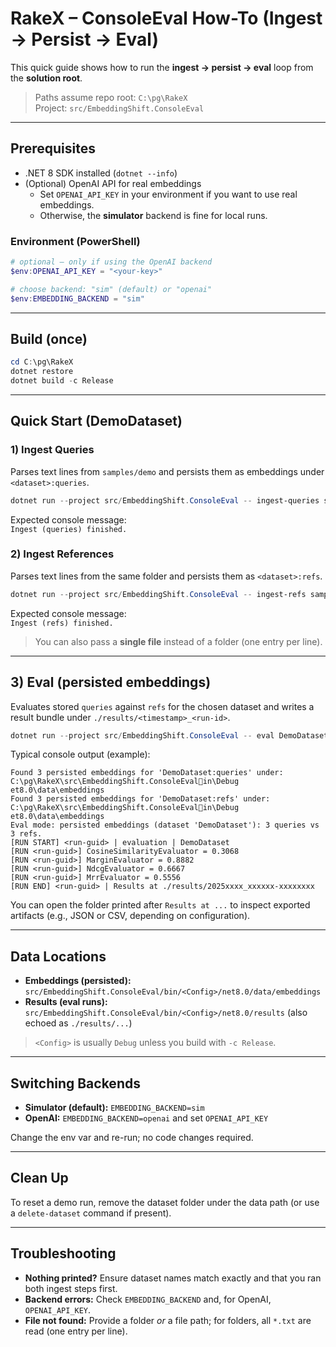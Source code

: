 # RakeX – ConsoleEval How-To (Ingest → Persist → Eval)

This quick guide shows how to run the **ingest → persist → eval** loop from the **solution root**.

> Paths assume repo root: `C:\pg\RakeX`  
> Project: `src/EmbeddingShift.ConsoleEval`

---

## Prerequisites

- .NET 8 SDK installed (`dotnet --info`)
- (Optional) OpenAI API for real embeddings  
  - Set `OPENAI_API_KEY` in your environment if you want to use real embeddings.
  - Otherwise, the **simulator** backend is fine for local runs.

### Environment (PowerShell)
```powershell
# optional – only if using the OpenAI backend
$env:OPENAI_API_KEY = "<your-key>"

# choose backend: "sim" (default) or "openai"
$env:EMBEDDING_BACKEND = "sim"
```

---

## Build (once)

```powershell
cd C:\pg\RakeX
dotnet restore
dotnet build -c Release
```

---

## Quick Start (DemoDataset)

### 1) Ingest Queries
Parses text lines from `samples/demo` and persists them as embeddings under `<dataset>:queries`.

```powershell
dotnet run --project src/EmbeddingShift.ConsoleEval -- ingest-queries samples/demo DemoDataset
```
Expected console message:  
`Ingest (queries) finished.`

### 2) Ingest References
Parses text lines from the same folder and persists them as `<dataset>:refs`.

```powershell
dotnet run --project src/EmbeddingShift.ConsoleEval -- ingest-refs samples/demo DemoDataset
```
Expected console message:  
`Ingest (refs) finished.`

> You can also pass a **single file** instead of a folder (one entry per line).

---

## 3) Eval (persisted embeddings)

Evaluates stored `queries` against `refs` for the chosen dataset and writes a result bundle under `./results/<timestamp>_<run-id>`.

```powershell
dotnet run --project src/EmbeddingShift.ConsoleEval -- eval DemoDataset
```

Typical console output (example):
```
Found 3 persisted embeddings for 'DemoDataset:queries' under: C:\pg\RakeX\src\EmbeddingShift.ConsoleEvalin\Debug
et8.0\data\embeddings
Found 3 persisted embeddings for 'DemoDataset:refs' under: C:\pg\RakeX\src\EmbeddingShift.ConsoleEvalin\Debug
et8.0\data\embeddings
Eval mode: persisted embeddings (dataset 'DemoDataset'): 3 queries vs 3 refs.
[RUN START] <run-guid> | evaluation | DemoDataset
[RUN <run-guid>] CosineSimilarityEvaluator = 0.3068
[RUN <run-guid>] MarginEvaluator = 0.8882
[RUN <run-guid>] NdcgEvaluator = 0.6667
[RUN <run-guid>] MrrEvaluator = 0.5556
[RUN END] <run-guid> | Results at ./results/2025xxxx_xxxxxx-xxxxxxxx
```

You can open the folder printed after `Results at ...` to inspect exported artifacts (e.g., JSON or CSV, depending on configuration).

---

## Data Locations

- **Embeddings (persisted):**  
  `src/EmbeddingShift.ConsoleEval/bin/<Config>/net8.0/data/embeddings`
- **Results (eval runs):**  
  `src/EmbeddingShift.ConsoleEval/bin/<Config>/net8.0/results` (also echoed as `./results/...`)

> `<Config>` is usually `Debug` unless you build with `-c Release`.

---

## Switching Backends

- **Simulator (default):** `EMBEDDING_BACKEND=sim`
- **OpenAI:** `EMBEDDING_BACKEND=openai` and set `OPENAI_API_KEY`

Change the env var and re-run; no code changes required.

---

## Clean Up

To reset a demo run, remove the dataset folder under the data path (or use a `delete-dataset` command if present).

---

## Troubleshooting

- **Nothing printed?** Ensure dataset names match exactly and that you ran both ingest steps first.  
- **Backend errors:** Check `EMBEDDING_BACKEND` and, for OpenAI, `OPENAI_API_KEY`.  
- **File not found:** Provide a folder *or* a file path; for folders, all `*.txt` are read (one entry per line).
